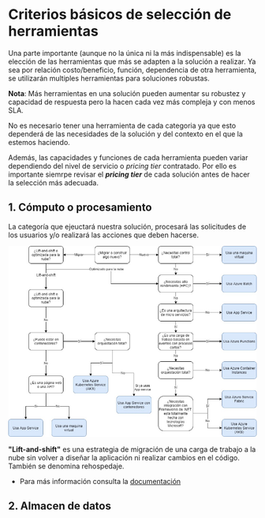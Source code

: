 # Criterios básicos de selección de herramientas

Una parte importante (aunque no la única ni la más indispensable) es la elección de las herramientas que más se adapten a la solución a realizar. Ya sea por relación costo/beneficio, función, dependencia de otra herramienta, se utilizarán multiples herramientas para soluciones robustas.

**Nota**: Más herramientas en una solución pueden aumentar su robustez y capacidad de respuesta pero la hacen cada vez más compleja y con menos SLA.

No es necesario tener una herramienta de cada categoria ya que esto dependerá de las necesidades de la solución y del contexto en el que la estemos haciendo.

Además, las capacidades y funciones de cada herramienta pueden variar dependiendo del nivel de servicio o *pricing tier* contratado. Por ello es importante siemrpe revisar el ***pricing tier*** de cada solución antes de hacer la selección más adecuada.

## 1. Cómputo o procesamiento

La categoría que ejeuctará nuestra solución, procesará las solicitudes de los usuarios y/o realizará las acciones que deben hacerse.

![Diagrama de compute](/res/images/diagrama-select-compute.jpg)

**"Lift-and-shift"** es una estrategia de migración de una carga de trabajo a la nube sin volver a diseñar la aplicación ni realizar cambios en el código. También se denomina rehospedaje.

- Para más información consulta la [documentación](https://docs.microsoft.com/es-mx/azure/architecture/guide/technology-choices/compute-decision-tree)

## 2. Almacen de datos